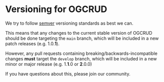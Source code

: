 # Versioning for OGCRUD

We try to follow [semver](http://semver.org/) versioning standards as best we can.

This means that any changes to the current stable version of OGCRUD should be done targeting the `main` branch, which will be included in a new patch releases (e.g. 1.0.**1**).

However, any pull requests containing breaking/backwards-incompatible changes **must** target the `develop` branch, which will be included in a new minor or major release (e.g. 1.**1**.0 or **2**.0.0)

If you have questions about this, please join our community.
